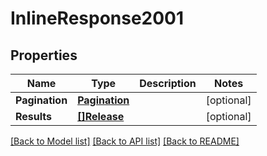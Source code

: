 # InlineResponse2001

## Properties

Name | Type | Description | Notes
------------ | ------------- | ------------- | -------------
**Pagination** | [**Pagination**](Pagination.md) |  | [optional] 
**Results** | [**[]Release**](Release.md) |  | [optional] 

[[Back to Model list]](../README.md#documentation-for-models) [[Back to API list]](../README.md#documentation-for-api-endpoints) [[Back to README]](../README.md)



